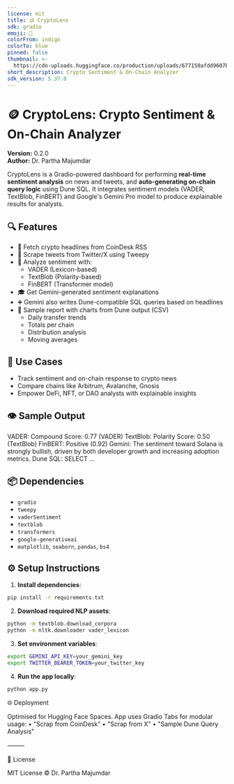 ```yaml
---
license: mit
title: 🪙 CryptoLens
sdk: gradio
emoji: 🦀
colorFrom: indigo
colorTo: blue
pinned: false
thumbnail: >-
  https://cdn-uploads.huggingface.co/production/uploads/677150afdd9607b6253d0d09/j-k-lxW44Enta3kt9RG_a.jpeg
short_description: Crypto Sentiment & On-Chain Analyzer
sdk_version: 5.37.0
---
```


# 🪙 CryptoLens: Crypto Sentiment & On-Chain Analyzer

**Version:** 0.2.0  
**Author:** Dr. Partha Majumdar

CryptoLens is a Gradio-powered dashboard for performing **real-time sentiment analysis** on news and tweets, and **auto-generating on-chain query logic** using Dune SQL. It integrates sentiment models (VADER, TextBlob, FinBERT) and Google's Gemini Pro model to produce explainable results for analysts.

## 🔍 Features

- 📰 Fetch crypto headlines from CoinDesk RSS
- 🔦 Scrape tweets from Twitter/X using Tweepy
- 🧠 Analyze sentiment with:
  - VADER (Lexicon-based)
  - TextBlob (Polarity-based)
  - FinBERT (Transformer model)
- 🎓 Get Gemini-generated sentiment explanations
- ➕ Gemini also writes Dune-compatible SQL queries based on headlines
- 🔢 Sample report with charts from Dune output (CSV)
  - Daily transfer trends
  - Totals per chain
  - Distribution analysis
  - Moving averages

## 🧪 Use Cases

- Track sentiment and on-chain response to crypto news
- Compare chains like Arbitrum, Avalanche, Gnosis
- Empower DeFi, NFT, or DAO analysts with explainable insights

## 👁️ Sample Output
VADER: Compound Score: 0.77 (VADER)
TextBlob: Polarity Score: 0.50 (TextBlob)
FinBERT: Positive (0.92)
Gemini: The sentiment toward Solana is strongly bullish, driven by both developer growth and increasing adoption metrics.
Dune SQL: SELECT …

## 📦 Dependencies

- `gradio`
- `tweepy`
- `vaderSentiment`
- `textblob`
- `transformers`
- `google-generativeai`
- `matplotlib`, `seaborn`, `pandas`, `bs4`

## ⚙️ Setup Instructions

1. **Install dependencies**:

```bash
pip install -r requirements.txt
```

2.	**Download required NLP assets**:
```bash
python -m textblob.download_corpora
python -m nltk.downloader vader_lexicon
```

3.	**Set environment variables**:
```bash
export GEMINI_API_KEY=your_gemini_key
export TWITTER_BEARER_TOKEN=your_twitter_key
```

4.	**Run the app locally**:
```bash
python app.py
```

🌐 Deployment

Optimised for Hugging Face Spaces. App uses Gradio Tabs for modular usage:
	•	"Scrap from CoinDesk"
	•	"Scrap from X"
	•	"Sample Dune Query Analysis"

⸻

📄 License

MIT License © Dr. Partha Majumdar